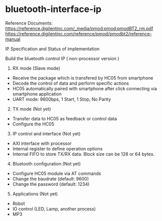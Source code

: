 # bluetooth-interface-ip
Reference Documents:
https://reference.digilentinc.com/_media/pmod:pmod:pmodBT2_rm.pdf 
https://reference.digilentinc.com/reference/pmod/pmodbt2/reference-manual


IP Specification and Status of implementation

Build the bluetooth control IP ( non-processor version )
1. RX mode (Slave mode)
 - Receive the package which is transfered by HC05 from smartphone
 - Decode the control of data and perform specific actions
 - HC05 automatically paired with smartphone after click connecting via smartphone application
 - UART mode: 9600bps, 1 Start, 1 Stop, No Parity

2. TX mode (Not yet)
 - Transfer data to HC05 as feedback or control data
 - Configure the HC05
 
3. IP control and interface (Not yet)
 - AXI interface with processor
 - Internal register to define operation options
 - Internal FIFO to store TX/RX data. Block size can be 128 or 64 bytes.

4. Bluetooth configuration (Not yet)
 - Configure HC05 module via AT commands
 - Change the baudrate (default: 9600)
 - Change the password (default: 1234)

5. Applications (Not yet)
 - Robot
 - IO control (LED, Lamp, another process)
 - MP3
